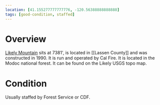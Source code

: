 ```yaml
---
location: [41.155277777777776, -120.56388888888888]
tags: [good-condition, staffed]
---
```


# Overview

[Likely Mountain](http://www.peakbagging.com/CALookoutPhotos/LikelyMtn.html) sits at 7381', is located in [[Lassen County]] and was constructed in 1990. It is run and operated by Cal Fire. It is located in the Modoc national forest. It can be found on the Likely USGS topo map.

# Condition

Usually staffed by Forest Service or CDF.